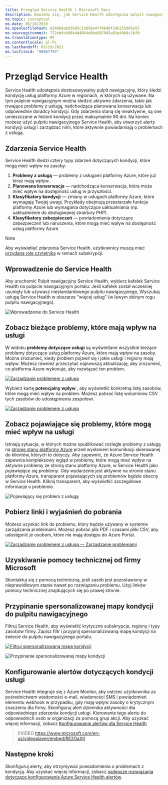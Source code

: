 ```yaml
---
title: Przegląd Service Health | Microsoft Docs
description: Dowiedz się, jak Service Health udostępnia pulpit nawigacyjny z możliwością dostosowania, który śledzi kondycję usług platformy Azure w regionach, w których są używane.
ms.topic: conceptual
ms.date: 05/10/2019
ms.openlocfilehash: 8246b0ab93b95c13858e4ff96d0f24b255d05e55
ms.sourcegitcommit: 772eb9c6684dd4864e0ba507945a83e48b8c16f0
ms.translationtype: MT
ms.contentlocale: pl-PL
ms.lasthandoff: 03/19/2021
ms.locfileid: "90967793"
---
```

# <a name="service-health-overview"></a>Przegląd Service Health

Service Health udostępnia dostosowywalny pulpit nawigacyjny, który śledzi kondycję usług platformy Azure w regionach, w których są używane. Na tym pulpicie nawigacyjnym można śledzić aktywne zdarzenia, takie jak trwające problemy z usługą, nadchodząca planowana konserwacja lub odpowiednie doradcy kondycji. Gdy zdarzenia staną się nieaktywne, są one umieszczane w historii kondycji przez maksymalnie 90 dni. Na koniec możesz użyć pulpitu nawigacyjnego Service Health, aby utworzyć alerty kondycji usługi i zarządzać nimi, które aktywnie powiadamiają o problemach z usługą.

## <a name="service-health-events"></a>Zdarzenia Service Health

Service Health śledzi cztery typy zdarzeń dotyczących kondycji, które mogą mieć wpływ na zasoby:

1. **Problemy z usługą** — problemy z usługami platformy Azure, które już teraz mają wpływ. 
2. **Planowana konserwacja** — nadchodząca konserwacja, która może mieć wpływ na dostępność usług w przyszłości.  
3. **Klasyfikatory kondycji** — zmiany w usługach platformy Azure, które wymagają Twojej uwagi. Przykłady obejmują przestarzałe funkcje platformy Azure lub wymagania dotyczące uaktualniania (np. uaktualnienie do obsługiwanej struktury PHP).
4. **Klasyfikatory zabezpieczeń** — powiadomienia dotyczące zabezpieczeń lub naruszenia, które mogą mieć wpływ na dostępność usług platformy Azure.

> [!NOTE]
> Aby wyświetlać zdarzenia Service Health, użytkownicy muszą mieć [przydaną rolę czytelnika](../role-based-access-control/role-assignments-portal.md) w ramach subskrypcji.

## <a name="get-started-with-service-health"></a>Wprowadzenie do Service Health

Aby uruchomić Pulpit nawigacyjny Service Health, wybierz kafelek Service Health na pulpicie nawigacyjnym portalu. Jeśli kafelek został wcześniej usunięty lub używasz niestandardowego pulpitu nawigacyjnego, Wyszukaj usługę Service Health w obszarze "więcej usług" (w lewym dolnym rogu pulpitu nawigacyjnego).

![Wprowadzenie do Service Health](./media/service-health-overview/azure-service-health-overview-1.png)

## <a name="see-current-issues-which-impact-your-services"></a>Zobacz bieżące problemy, które mają wpływ na usługi

W widoku **problemy dotyczące usługi** są wyświetlane wszystkie bieżące problemy dotyczące usług platformy Azure, które mają wpływ na zasoby. Można zrozumieć, kiedy problem pojawił się i jakie usługi i regiony mają wpływ. Możesz również przeczytać najnowszą aktualizację, aby zrozumieć, co platforma Azure wykonuje, aby rozwiązać ten problem. 

[![Zarządzanie problemem z usługą](./media/service-health-overview/azure-service-health-overview-2.png)](./media/service-health-overview/azure-service-health-overview-2.png#lightbox)

Wybierz kartę **potencjalny wpływ** , aby wyświetlić konkretną listę zasobów, które mogą mieć wpływ na problem. Możesz pobrać listę woluminów CSV tych zasobów do udostępnienia zespołowi.

[![Zarządzanie problemem z usługą](./media/service-health-overview/azure-service-health-overview-4.png)](./media/service-health-overview/azure-service-health-overview-4.png#lightbox)

## <a name="see-emerging-issues-which-may-impact-your-services"></a>Zobacz pojawiające się problemy, które mogą mieć wpływ na usługi

Istnieją sytuacje, w których można opublikować rozległe problemy z usługą na [stronie stanu platformy Azure](https://status.azure.com) przed wysłaniem komunikacji skierowanej do klientów, których to dotyczy. Aby zapewnić, że Azure Service Health zapewnia kompleksowy wgląd w problemy, które mogą mieć wpływ na aktywne problemy ze stroną stanu platformy Azure, w Service Health jako *pojawiające się problemy*. Gdy wydarzenie jest aktywne na stronie stanu platformy Azure, transparent pojawiających się problemów będzie obecny w Service Health. Kliknij transparent, aby wyświetlić szczegółowe informacje o problemie.

![Pojawiający się problem z usługą](./media/service-health-overview/azure-service-health-emerging-issue.png)

## <a name="get-links-and-downloadable-explanations"></a>Pobierz linki i wyjaśnień do pobrania 

Możesz uzyskać link do problemu, który będzie używany w systemie zarządzania problemami. Możesz pobrać plik PDF i czasami pliki CSV, aby udostępnić je osobom, które nie mają dostępu do Azure Portal.   

[![Zarządzanie problemem z usługą — Zarządzanie problemami](./media/service-health-overview/azure-service-health-overview-3.png)](./media/service-health-overview/azure-service-health-overview-3.png#lightbox)

## <a name="get-support-from-microsoft"></a>Uzyskiwanie pomocy technicznej od firmy Microsoft

Skontaktuj się z pomocą techniczną, jeśli zasób jest pozostawiony w nieprawidłowym stanie nawet po rozwiązaniu problemu.  Użyj linków pomocy technicznej znajdujących się po prawej stronie.  

## <a name="pin-a-personalized-health-map-to-your-dashboard"></a>Przypinanie spersonalizowanej mapy kondycji do pulpitu nawigacyjnego

Filtruj Service Health, aby wyświetlić krytyczne subskrypcje, regiony i typy zasobów firmy. Zapisz filtr i przypnij spersonalizowaną mapę kondycji na świecie do pulpitu nawigacyjnego portalu. 

[![Filtruj spersonalizowaną mapę kondycji](./media/service-health-overview/azure-service-health-overview-6a.png)](./media/service-health-overview/azure-service-health-overview-6a.png#lightbox)

![Przypinanie spersonalizowanej mapy kondycji](./media/service-health-overview/azure-service-health-overview-6b.png)

## <a name="configure-service-health-alerts"></a>Konfigurowanie alertów dotyczących kondycji usługi

Service Health integruje się z Azure Monitor, aby ostrzec użytkownika za pośrednictwem wiadomości e-mail, wiadomości SMS i powiadomień elementu webhook w przypadku, gdy mają wpływ zasoby o krytycznym znaczeniu dla firmy. Skonfiguruj alert dziennika aktywności dla odpowiedniego zdarzenia kondycji usługi. Kierowanie tego alertu do odpowiednich osób w organizacji za pomocą grup akcji. Aby uzyskać więcej informacji, zobacz [Konfigurowanie alertów dla Service Health](./alerts-activity-log-service-notifications-portal.md)

>[!VIDEO https://www.microsoft.com/en-us/videoplayer/embed/RE2OaXt]

## <a name="next-steps"></a>Następne kroki

Skonfiguruj alerty, aby otrzymywać powiadomienia o problemach z kondycją. Aby uzyskać więcej informacji, zobacz [najlepsze rozwiązania dotyczące konfigurowania Azure Service Health alertów](https://www.youtube.com/watch?v=k5d5ca8K6tc&list=PLLasX02E8BPBBSqygdRvlTnHfp1POwE8K&index=6&t=0s). 
